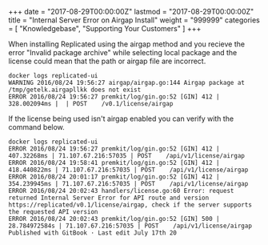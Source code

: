 +++
date = "2017-08-29T00:00:00Z"
lastmod = "2017-08-29T00:00:00Z"
title = "Internal Server Error on Airgap Install"
weight = "999999"
categories = [ "Knowledgebase", "Supporting Your Customers" ]
+++

When installing Replicated using the airgap method and you recieve the error "Invalid package archive" while selecting local package and the license could mean that the path or airgap file are incorrect.

```shell
docker logs replicated-ui
WARNING 2016/08/24 19:56:27 airgap/airgap.go:144 Airgap package at /tmp/getelk.airgapllkk does not exist
ERROR 2016/08/24 19:56:27 premkit/log/gin.go:52 [GIN] 412 | 328.002094ms |  | POST    /v0.1/license/airgap
```

If the license being used isn't airgap enabled you can verify with the command below.

```shell
docker logs replicated-ui
ERROR 2016/08/24 19:56:27 premkit/log/gin.go:52 [GIN] 412 |  407.32268ms | 71.107.67.216:57035 | POST    /api/v1/license/airgap
ERROR 2016/08/24 19:58:41 premkit/log/gin.go:52 [GIN] 412 | 418.440822ms | 71.107.67.216:57035 | POST    /api/v1/license/airgap
ERROR 2016/08/24 20:01:17 premkit/log/gin.go:52 [GIN] 412 | 354.239945ms | 71.107.67.216:57035 | POST    /api/v1/license/airgap
ERROR 2016/08/24 20:02:43 handlers/license.go:60 Error: request returned Internal Server Error for API route and version https://replicated/v0.1/license/airgap, check if the server supports the requested API version
ERROR 2016/08/24 20:02:43 premkit/log/gin.go:52 [GIN] 500 | 28.784972584s | 71.107.67.216:57035 | POST    /api/v1/license/airgap
Published with GitBook · Last edit July 17th 20
```
